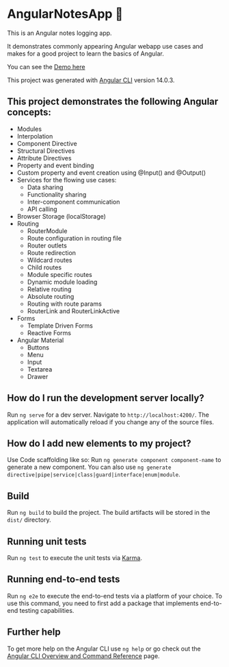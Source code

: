 # AngularNotesApp 📝 

This is an Angular notes logging app.

It demonstrates commonly appearing Angular webapp use cases and makes for a good project to learn the basics of Angular.

You can see the [Demo here](https://bansodeashish24.github.io/angular-notes-app)

This project was generated with [Angular CLI](https://github.com/angular/angular-cli) version 14.0.3.

## This project demonstrates the following Angular concepts:

- Modules
- Interpolation
- Component Directive
- Structural Directives
- Attribute Directives
- Property and event binding
- Custom property and event creation using @Input() and @Output()
- Services for the flowing use cases: 
    - Data sharing
    - Functionality sharing
    - Inter-component communication
    - API calling
- Browser Storage (localStorage)
- Routing
    - RouterModule
    - Route configuration in routing file
    - Router outlets
    - Route redirection
    - Wildcard routes
    - Child routes
    - Module specific routes
    - Dynamic module loading
    - Relative routing
    - Absolute routing
    - Routing with route params
    - RouterLink and RouterLinkActive
- Forms
    - Template Driven Forms
    - Reactive Forms
- Angular Material
    - Buttons
    - Menu
    - Input
    - Textarea
    - Drawer

## How do I run the development server locally?

Run `ng serve` for a dev server. Navigate to `http://localhost:4200/`. The application will automatically reload if you change any of the source files.

## How do I add new elements to my project? 
Use Code scaffolding like so:
Run `ng generate component component-name` to generate a new component. You can also use `ng generate directive|pipe|service|class|guard|interface|enum|module`.

## Build

Run `ng build` to build the project. The build artifacts will be stored in the `dist/` directory.

## Running unit tests

Run `ng test` to execute the unit tests via [Karma](https://karma-runner.github.io).

## Running end-to-end tests

Run `ng e2e` to execute the end-to-end tests via a platform of your choice. To use this command, you need to first add a package that implements end-to-end testing capabilities.

## Further help

To get more help on the Angular CLI use `ng help` or go check out the [Angular CLI Overview and Command Reference](https://angular.io/cli) page.
